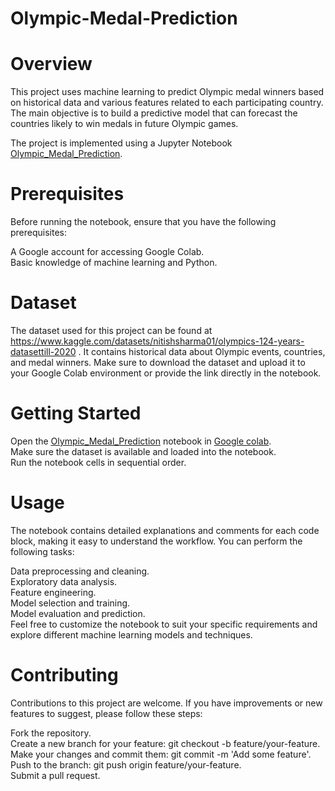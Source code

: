 # Olympic-Medal-Prediction

# Overview
This project uses machine learning to predict Olympic medal winners based on historical data and various features related to each participating country. The main objective is to build a predictive model that can forecast the countries likely to win medals in future Olympic games.

The project is implemented using a Jupyter Notebook [Olympic_Medal_Prediction](https://github.com/angle17kavya/Olympic-Medal-Prediction/blob/main/MLProject.ipynb).

# Prerequisites
Before running the notebook, ensure that you have the following prerequisites:

A Google account for accessing Google Colab.<br/>
Basic knowledge of machine learning and Python.<br/>
# Dataset
The dataset used for this project can be found at https://www.kaggle.com/datasets/nitishsharma01/olympics-124-years-datasettill-2020 . It contains historical data about Olympic events, countries, and medal winners. Make sure to download the dataset and upload it to your Google Colab environment or provide the link directly in the notebook.

# Getting Started
Open the [Olympic_Medal_Prediction](https://github.com/angle17kavya/Olympic-Medal-Prediction/blob/main/MLProject.ipynb) notebook in [Google colab](https://colab.google/).<br/>
Make sure the dataset is available and loaded into the notebook.<br/>
Run the notebook cells in sequential order.<br/>
# Usage
The notebook contains detailed explanations and comments for each code block, making it easy to understand the workflow. You can perform the following tasks:

Data preprocessing and cleaning.<br/>
Exploratory data analysis.<br/>
Feature engineering.<br/>
Model selection and training.<br/>
Model evaluation and prediction.<br/>
Feel free to customize the notebook to suit your specific requirements and explore different machine learning models and techniques.<br/>

# Contributing
Contributions to this project are welcome. If you have improvements or new features to suggest, please follow these steps:

Fork the repository.<br/>
Create a new branch for your feature: git checkout -b feature/your-feature.<br/>
Make your changes and commit them: git commit -m 'Add some feature'.<br/>
Push to the branch: git push origin feature/your-feature.<br/>
Submit a pull request.



